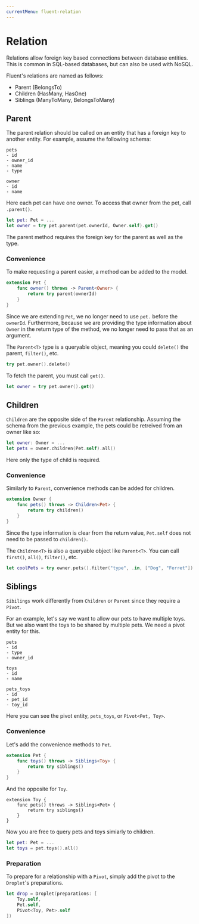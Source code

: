 ```yaml
---
currentMenu: fluent-relation
---
```


# Relation

Relations allow foreign key based connections between database entities. This is common in SQL-based databases, but can also be used with NoSQL.

Fluent's relations are named as follows:
- Parent (BelongsTo)
- Children (HasMany, HasOne)
- Siblings (ManyToMany, BelongsToMany)

## Parent

The parent relation should be called on an entity that has a foreign key to another entity. For example, assume the following schema:

```
pets
- id
- owner_id
- name
- type

owner
- id
- name
```

Here each pet can have one owner. To access that owner from the pet, call `.parent()`.

```swift
let pet: Pet = ...
let owner = try pet.parent(pet.ownerId, Owner.self).get()
```

The parent method requires the foreign key for the parent as well as the type.

### Convenience 

To make requesting a parent easier, a method can be added to the model.

```swift
extension Pet {
    func owner() throws -> Parent<Owner> {
        return try parent(ownerId)
    }
}
```

Since we are extending `Pet`, we no longer need to use `pet.` before the `ownerId`. Furthermore, because we are providing the type information about `Owner` in the return type of the method, we no longer need to pass that as an argument.

The `Parent<T>` type is a queryable object, meaning you could `delete()` the parent, `filter()`, etc. 

```swift
try pet.owner().delete()
```

To fetch the parent, you must call `get()`.

```swift
let owner = try pet.owner().get()
```

## Children

`Children` are the opposite side of the `Parent` relationship. Assuming the schema from the previous example, the pets could be retreived from an owner like so:

```swift
let owner: Owner = ...
let pets = owner.children(Pet.self).all()
```

Here only the type of child is required.

### Convenience

Similarly to `Parent`, convenience methods can be added for children.

```swift
extension Owner {
    func pets() throws -> Children<Pet> {
        return try children()
    }
}
```

Since the type information is clear from the return value, `Pet.self` does not need to be passed to `children()`.

The `Children<T>` is also a queryable object like `Parent<T>`. You can call `first()`, `all()`, `filter()`, etc.

```swift
let coolPets = try owner.pets().filter("type", .in, ["Dog", "Ferret"]).all()
```

## Siblings

`Sibilings` work differently from `Children` or `Parent` since they require a `Pivot`. 

For an example, let's say we want to allow our pets to have multiple toys. But we also want the toys to be shared by multiple pets. We need a pivot entity for this.

```
pets
- id
- type
- owner_id

toys
- id
- name

pets_toys
- id
- pet_id
- toy_id
```

Here you can see the pivot entity, `pets_toys`, or `Pivot<Pet, Toy>`.

### Convenience

Let's add the convenience methods to `Pet`.

```swift
extension Pet {
    func toys() throws -> Siblings<Toy> {
        return try siblings()
    }
}
```

And the opposite for `Toy`.

```
extension Toy {
    func pets() throws -> Siblings<Pet> {
        return try siblings()
    }
}
```

Now you are free to query pets and toys simiarly to children.

```swift
let pet: Pet = ...
let toys = pet.toys().all()
```

### Preparation

To prepare for a relationship with a `Pivot`, simply add the pivot to the `Droplet`'s preparations.

```swift
let drop = Droplet(preparations: [
    Toy.self,
    Pet.self,
    Pivot<Toy, Pet>.self
])
```
